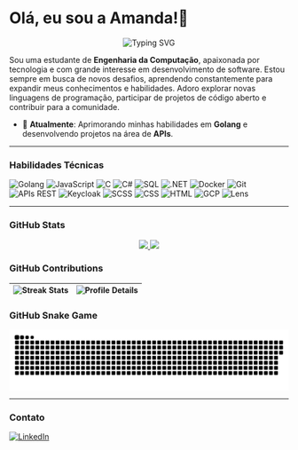   <h1> Olá, eu sou a Amanda!👋 </h1>

<div align="center">
  <img src="https://readme-typing-svg.herokuapp.com?color=%23F7F7F7&size=21&center=true&vCenter=true&width=650&height=100&lines=Student+%F0%9F%91%A9%F0%9F%8F%BB%E2%80%8D%F0%9F%8E%93+and+Programming+%F0%9F%92%BB+Enthusiast+from+Brazil" alt="Typing SVG">
</div>

Sou uma estudante de **Engenharia da Computação**, apaixonada por tecnologia e com grande interesse em desenvolvimento de software. Estou sempre em busca de novos desafios, aprendendo constantemente para expandir meus conhecimentos e habilidades. Adoro explorar novas linguagens de programação, participar de projetos de código aberto e contribuir para a comunidade.

- 🔭 **Atualmente**: Aprimorando minhas habilidades em **Golang** e desenvolvendo projetos na área de **APIs**.



---


### Habilidades Técnicas

<p align="left"> 
  <img src="https://img.shields.io/badge/Go-%2300ADD8.svg?style=for-the-badge&logo=go&logoColor=white" alt="Golang"/> 
  <img src="https://img.shields.io/badge/JavaScript-%23F7DF1E.svg?style=for-the-badge&logo=javascript&logoColor=black" alt="JavaScript"/>
  <img src="https://img.shields.io/badge/C-%2300599C.svg?style=for-the-badge&logo=c&logoColor=white" alt="C"/> 
  <img src="https://img.shields.io/badge/C%23-%23239120.svg?style=for-the-badge&logo=c-sharp&logoColor=white" alt="C#"/> 
  <img src="https://img.shields.io/badge/SQL-%2300758F.svg?style=for-the-badge&logo=sql&logoColor=white" alt="SQL"/>
  <img src="https://img.shields.io/badge/.NET-512BD4?style=for-the-badge&logo=dotnet&logoColor=white" alt=".NET"/>
  <img src="https://img.shields.io/badge/Docker-%232496ED.svg?style=for-the-badge&logo=docker&logoColor=white" alt="Docker"/> 
  <img src="https://img.shields.io/badge/Git-%23F05033.svg?style=for-the-badge&logo=git&logoColor=white" alt="Git"/> 
  <img src="https://img.shields.io/badge/REST%20APIs-%23000000.svg?style=for-the-badge&logo=rest-api&logoColor=white" alt="APIs REST"/> 
  <img src="https://img.shields.io/badge/Keycloak-%23D24939.svg?style=for-the-badge&logo=keycloak&logoColor=white" alt="Keycloak"/>
  <img src="https://img.shields.io/badge/SCSS-%23CC6699.svg?style=for-the-badge&logo=sass&logoColor=white" alt="SCSS"/>
  <img src="https://img.shields.io/badge/CSS-%231572B6.svg?style=for-the-badge&logo=css3&logoColor=white" alt="CSS"/>
  <img src="https://img.shields.io/badge/HTML-%23E34F26.svg?style=for-the-badge&logo=html5&logoColor=white" alt="HTML"/>
  <img src="https://img.shields.io/badge/Google%20Cloud-%234285F4.svg?style=for-the-badge&logo=google-cloud&logoColor=white" alt="GCP"/>
  <img src="https://img.shields.io/badge/Lens-%230073B1.svg?style=for-the-badge&logo=lens&logoColor=white" alt="Lens"/>
</p>

  
---

### GitHub Stats

<div align="center"> 
  <a href="https://github.com/Amandasilvbr">
    <img height="180em" src="https://github-readme-stats.vercel.app/api?username=amandasilvbr&count_private=true&show_icons=true&theme=radical&include_all_commits=true" />
    <img height="180em" src="https://github-readme-stats.vercel.app/api/top-langs/?username=amandasilvbr&layout=compact&show_icons=true&theme=radical" />
  </a>
</div>

### GitHub Contributions

| ![Streak Stats](https://github-readme-streak-stats.herokuapp.com/?user=amandasilvbr&theme=radical&hide_border=true) | ![Profile Details](http://github-profile-summary-cards.vercel.app/api/cards/profile-details?username=amandasilvbr&theme=radical) |
|---|---|


### GitHub Snake Game

<picture align="center">
  <source media="(prefers-color-scheme: dark)" srcset="https://raw.githubusercontent.com/amandasilvbr/amandasilvbr/output/github-contribution-grid-snake-dark.svg">
  <source media="(prefers-color-scheme: light)" srcset="https://raw.githubusercontent.com/amandasilvbr/amandasilvbr/output/github-contribution-grid-snake-dark.svg">
  <img align="center" alt="github contribution grid snake animation" src="https://raw.githubusercontent.com/amandasilvbr/amandasilvbr/output/github-contribution-grid-snake.svg">
</picture>

---

### Contato

<p align="left">
  <a href="https://www.linkedin.com/in/amanda-brunelli-145020210/"><img src="https://img.shields.io/badge/-LinkedIn-%230077B5?style=for-the-badge&logo=linkedin&logoColor=white" alt="LinkedIn"></a>
</p>



